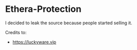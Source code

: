 # Ethera-Protection


I decided to leak the source because people started selling it.

Credits to:

- https://luckyware.vip
